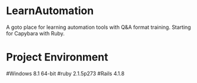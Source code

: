 # LearnAutomation
A goto place for learning automation tools with Q&amp;A format training. Starting for Capybara with Ruby.

Project Environment
===================
#Windows 8.1 64-bit
#ruby 2.1.5p273
#Rails 4.1.8
